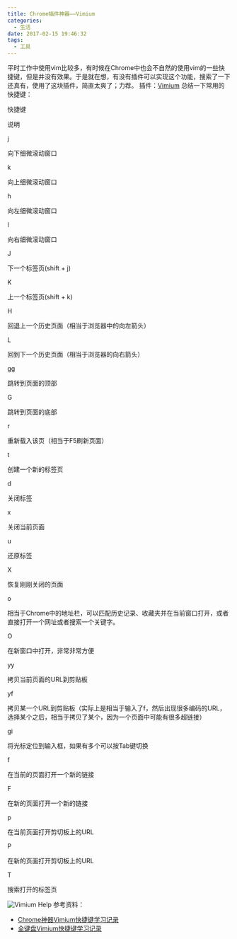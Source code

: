 ```yaml
---
title: Chrome插件神器——Vimium
categories:
  - 生活
date: 2017-02-15 19:46:32
tags:
  - 工具
---
```


平时工作中使用vim比较多，有时候在Chrome中也会不自然的使用vim的一些快捷键，但是并没有效果。于是就在想，有没有插件可以实现这个功能，搜索了一下还真有，使用了这块插件，简直太爽了；力荐。 插件：[Vimium](https://chrome.google.com/webstore/detail/vimium/dbepggeogbaibhgnhhndojpepiihcmeb?hl=zh-CN) 总结一下常用的快捷键：

<!-- more -->

快捷键

说明

j

向下细微滚动窗口

k

向上细微滚动窗口

h

向左细微滚动窗口

l

向右细微滚动窗口

J

下一个标签页(shift + j)

K

上一个标签页(shift + k)

H

回退上一个历史页面（相当于浏览器中的向左箭头）

L

回到下一个历史页面（相当于浏览器的向右箭头）

gg

跳转到页面的顶部

G

跳转到页面的底部

r

重新载入该页（相当于F5刷新页面）

t

创建一个新的标签页

d

关闭标签

x

关闭当前页面

u

还原标签

X

恢复刚刚关闭的页面

o

相当于Chrome中的地址栏，可以匹配历史记录、收藏夹并在当前窗口打开，或者直接打开一个网址或者搜索一个关键字。

O

在新窗口中打开，非常非常方便

yy

拷贝当前页面的URL到剪贴板

yf

拷贝某一个URL到剪贴板（实际上是相当于输入了f，然后出现很多编码的URL，选择某个之后，相当于拷贝了某个，因为一个页面中可能有很多超链接）

gi

将光标定位到输入框，如果有多个可以按Tab键切换

f

在当前的页面打开一个新的链接

F

在新的页面打开一个新的链接

p

在当前页面打开剪切板上的URL

P

在新的页面打开剪切板上的URL

T

搜索打开的标签页

![Vimium Help](http://upload-images.jianshu.io/upload_images/7698-dc6230c61a2f7a3c.JPG) 参考资料：

*   [Chrome神器Vimium快捷键学习记录](http://www.cppblog.com/deercoder/archive/2011/10/22/158886.html)
*   [全键盘Vimium快捷键学习记录](http://www.jianshu.com/p/5b627a24f7aa)
